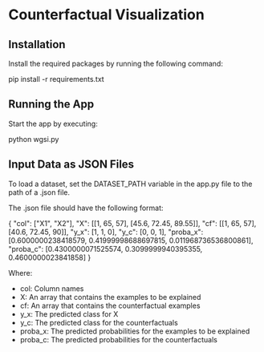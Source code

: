 # Counterfactual Visualization

## Installation

Install the required packages by running the following command:

pip install -r requirements.txt

## Running the App

Start the app by executing:

python wgsi.py

## Input Data as JSON Files

To load a dataset, set the DATASET_PATH variable in the app.py file to the path of a .json file.

The .json file should have the following format:

{
  "col": ["X1", "X2"],
  "X": [[1, 65, 57], [45.6, 72.45, 89.55]],
  "cf": [[1, 65, 57], [40.6, 72.45, 90]],
  "y_x": [1, 1, 0],
  "y_c": [0, 0, 1],
  "proba_x": [0.6000000238418579, 0.41999998688697815, 0.011968736536800861],
  "proba_c": [0.4300000071525574, 0.3099999940395355, 0.4600000023841858]
}

Where:

- col: Column names
- X: An array that contains the examples to be explained
- cf: An array that contains the counterfactual examples
- y_x: The predicted class for X
- y_c: The predicted class for the counterfactuals
- proba_x: The predicted probabilities for the examples to be explained
- proba_c: The predicted probabilities for the counterfactuals
